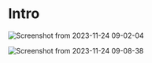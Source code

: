 # Intro

![Screenshot from 2023-11-24 09-02-04](https://github.com/C191068/Ali_Hyper_doco/assets/89090776/a0c093dd-f32a-4f07-a57d-065ca3bafdda)

![Screenshot from 2023-11-24 09-08-38](https://github.com/C191068/Ali_Hyper_doco/assets/89090776/1b505e7b-91dc-4ec5-a2e1-f87b12a06aa4)


